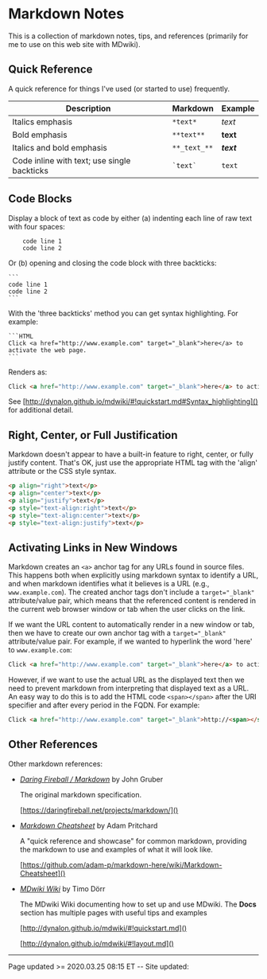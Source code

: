 # Markdown Notes

This is a collection of markdown notes, tips, and references (primarily for me to use on this web site with MDwiki).

## Quick Reference

A quick reference for things I've used (or started to use) frequently.

| Description                                 | Markdown     | Example    |
| ------------------------------------------- | ------------ | ---------- |
| Italics emphasis                            | `*text*`     | *text*     |
| Bold emphasis                               | `**text**`   | **text**   |
| Italics and bold emphasis                   | `**_text_**` | **_text_** |
| Code inline with text; use single backticks | `` `text` `` | `text`     |

## Code Blocks

Display a block of text as code by either (a) indenting each line of raw text with four spaces:

```
    code line 1
    code line 2
```

Or (b) opening and closing the code block with three backticks:

    ```
    code line 1
    code line 2
    ```

With the 'three backticks' method you can get syntax highlighting.  For example:

    ```HTML
    Click <a href="http://www.example.com" target="_blank">here</a> to activate the web page.
    ```

Renders as:

```HTML
Click <a href="http://www.example.com" target="_blank">here</a> to activate the web page.
```

See [http://dynalon.github.io/mdwiki/#!quickstart.md#Syntax_highlighting]() for additional detail.

## Right, Center, or Full Justification 

Markdown doesn't appear to have a built-in feature to right, center, or fully justify content.  That's OK, just use the appropriate HTML tag with the 'align' attribute or the CSS style syntax.

```HTML
<p align="right">text</p>
<p align="center">text</p>
<p align="justify">text</p>
<p style="text-align:right">text</p>
<p style="text-align:center">text</p>
<p style="text-align:justify">text</p>
```

## Activating Links in New Windows

Markdown creates an `<a>` anchor tag for any URLs found in source files.  This happens both when explicitly using markdown syntax to identify a URL, and when markdown identifies what it believes is a URL (e.g., `www.example.com`).  The created anchor tags don't include a `target="_blank"` attribute/value pair, which means that the referenced content is rendered in the current web browser window or tab when the user clicks on the link.

If we want the URL content to automatically render in a new window or tab, then we have to create our own anchor tag with a `target="_blank"` attribute/value pair. For example, if we wanted to hyperlink the word 'here' to `www.example.com`:

```HTML
Click <a href="http://www.example.com" target="_blank">here</a> to activate the web page.
```

However, if we want to use the actual URL as the displayed text then we need to prevent markdown from interpreting that displayed text as a URL.  An easy way to do this is to add the HTML code `<span></span>` after the URI specifier and after every period in the FQDN.  For example:

```HTML
Click <a href="http://www.example.com" target="_blank">http://<span></span>www.<span></span>example.<span></span>com</a> to activate the web page.
```

## Other References

Other markdown references:

 * *<a href="https://daringfireball.net/projects/markdown/">Daring Fireball / Markdown</a>* by John Gruber
 
   The original markdown specification.
   
    [https://daringfireball.net/projects/markdown/]()
   
 * *<a href="https://github.com/adam-p/markdown-here/wiki/Markdown-Cheatsheet">Markdown Cheatsheet</a>* by Adam Pritchard

   A "quick reference and showcase" for common markdown, providing the markdown to use and examples of what it will look like.
   
   [https://github.com/adam-p/markdown-here/wiki/Markdown-Cheatsheet]()

 * *<a href="http://dynalon.github.io/mdwiki">MDwiki Wiki</a>* by Timo Dörr
 
   The MDwiki Wiki documenting how to set up and use MDwiki.  The **Docs** section has multiple pages with useful tips and examples
   
   [http://dynalon.github.io/mdwiki/#!quickstart.md]()
   
   [http://dynalon.github.io/mdwiki/#!layout.md]()

<hr class="tight"><p class="timestamp">Page updated >= 2020.03.25 08:15 ET -- Site updated: <span id="timestamp"></span></p>
<script type='text/javascript'>document.getElementById("timestamp").innerHTML = Date(document.lastModified);</script>
